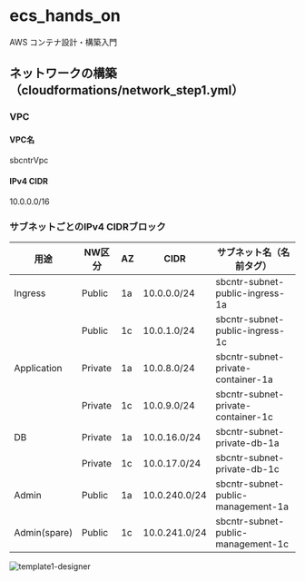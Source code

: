 # ecs_hands_on
AWS コンテナ設計・構築入門

## ネットワークの構築（cloudformations/network_step1.yml）

### VPC

#### VPC名
sbcntrVpc

#### IPv4 CIDR
10.0.0.0/16

### サブネットごとのIPv4 CIDRブロック

| 用途 | NW区分 | AZ | CIDR | サブネット名（名前タグ） |
| --- | --- | --- | --- | --- |
| Ingress      | Public  | 1a | 10.0.0.0/24   | sbcntr-subnet-public-ingress-1a |
|              | Public  | 1c | 10.0.1.0/24   | sbcntr-subnet-public-ingress-1c |
| Application  | Private | 1a | 10.0.8.0/24   | sbcntr-subnet-private-container-1a |
|              | Private | 1c | 10.0.9.0/24   | sbcntr-subnet-private-container-1c |
| DB           | Private | 1a | 10.0.16.0/24  | sbcntr-subnet-private-db-1a |
|              | Private | 1c | 10.0.17.0/24  | sbcntr-subnet-private-db-1c |
| Admin        | Public  | 1a | 10.0.240.0/24 | sbcntr-subnet-public-management-1a |
| Admin(spare) | Public  | 1c | 10.0.241.0/24 | sbcntr-subnet-public-management-1c |

![template1-designer](https://user-images.githubusercontent.com/29142185/148636358-e60341b9-7a7e-4457-a31b-4f688f01998d.png)
